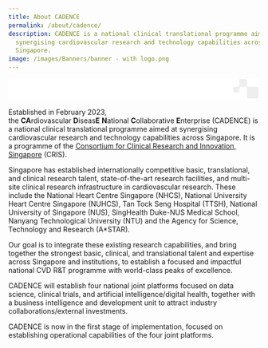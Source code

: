 ```yaml
---
title: About CADENCE
permalink: /about/cadence/
description: CADENCE is a national clinical translational programme aimed at
  synergising cardiovascular research and technology capabilities across
  Singapore.
image: /images/Banners/banner - with logo.png
---
```

![](/images/Banners/page%20footer%201.png)

Established in February 2023, the **CA**rdiovascular **D**iseas**E** **N**ational **C**ollaborative **E**nterprise (CADENCE) is a national clinical translational programme aimed at synergising cardiovascular research and technology capabilities across Singapore. It is a programme of the [Consortium for Clinical Research and Innovation, Singapore](https://cris.sg) (CRIS).

Singapore has established internationally competitive basic, translational, and clinical research talent, state-of-the-art research facilities, and multi-site clinical research infrastructure in cardiovascular research. These include the National Heart Centre Singapore (NHCS), National University Heart Centre Singapore (NUHCS), Tan Tock Seng Hospital (TTSH), National University of Singapore (NUS), SingHealth Duke-NUS Medical School, Nanyang Technological University (NTU) and the Agency for Science, Technology and Research (A\*STAR). 

Our goal is to integrate these existing research capabilities, and bring together the strongest basic, clinical, and translational talent and expertise across Singapore and institutions, to establish a focused and impactful national CVD R&T programme with world-class peaks of excellence.

CADENCE will establish four national joint platforms focused on data science, clinical trials, and artificial intelligence/digital health, together with a business intelligence and development unit to attract industry collaborations/external investments.

CADENCE is now in the first stage of implementation, focused on establishing operational capabilities of the four joint platforms.